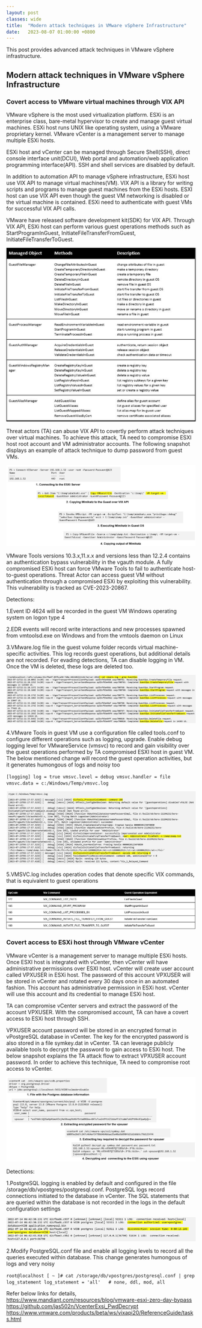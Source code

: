 ```yaml
---
layout: post
classes: wide
title:  "Modern attack techniques in VMware vSphere Infrastructure"
date:   2023-08-07 01:00:00 +0800
--- 
```

This post provides advanced attack techniques in VMware vSphere infrastructure. 

 
## Modern attack techniques in VMware vSphere Infrastructure

### Covert access to VMware virtual machines through VIX API

VMware vSphere is the most used virtualization platform. ESXi is an enterprise class, bare-metal hypervisor to create and manage guest virtual machines. ESXi host runs UNIX like operating system, using a VMware proprietary kernel. VMware vCenter is a 
management server to manage multiple ESXi hosts.

ESXi host and vCenter can be managed through Secure Shell(SSH), direct console interface unit(DCUI), Web portal and automation/web application programming interface(API). SSH and shell services are disabled by default.

In addition to automation API to manage vSphere infrastructure, ESXi host use VIX API to manage virtual machines(VM). VIX API is a library for writing scripts and programs to manage guest machines from the ESXi hosts. ESXI host can use VIX API even though the guest VM networking is disabled or the virtual machine is contained. ESXi need to authenticate with guest VMs for successful VIX API calls.

VMware have released software development kit(SDK) for VIX API.
Through VIX API, ESXi host can perform various guest operations methods such as StartProgramInGuest, InitiateFileTransferFromGuest, InitiateFileTransferToGuest.

![Guest_Operations](/image/esxi/guestops.JPG)

Threat actors (TA) can abuse VIX API to covertly perform attack techniques over virtual machines. To achieve this attack, TA need to compromise ESXI host root account and VM administrator accounts. The following snapshot displays an example of attack technique to dump password from guest VMs.

![VIXAPI_Attacks](/image/esxi/vixattack.JPG)

VMware Tools versions 10.3.x,11.x.x and versions less than 12.2.4 contains an authentication bypass vulnerability in the vgauth module. A fully compromised ESXi host can force VMware Tools to fail to authenticate host-to-guest operations. Threat Actor can access guest VM without authentication through a compromised ESXi  by exploiting this vulnerability. This vulnerability is tracked as CVE-2023-20867.

Detections:

1.Event ID 4624 will be recorded in the guest VM Windows operating system on logon type 4

2.EDR events will record write interactions and new processes spawned from vmtoolsd.exe on Windows and from the vmtools daemon on Linux

3.VMware.log file in the guest volume folder records virtual machine-specific activities. This log records guest operations, but additional details are not recorded. For evading detections, TA can disable logging in VM. Once the VM is deleted, these logs are deleted too.

![VMware_logs](/image/esxi/vmwarelogs.JPG)

4.VMware Tools in guest VM use a configuration file called tools.conf to configure different operations such as logging, upgrade. Enable debug logging level for VMwareService (vmsvc) to record and gain visibility over the guest operations performed by TA compromised ESXI host in guest VM. The below mentioned change will record the guest operation activities, but it generates humongous of logs and noisy too

`[logging]
log = true
vmsvc.level = debug
vmsvc.handler = file
vmsvc.data = c:/Windows/Temp/vmsvc.log`  

![VMSVC_logs](/image/esxi/vmsvc.JPG)  

5.VMSVC.log includes operation codes that denote specific VIX commands, that is equivalent to guest operations   

![VIXOperations_Code](/image/esxi/operationcodes.JPG)  


### Covert access to ESXi host through VMware vCenter

VMware vCenter is a management server to manage multiple ESXi hosts. Once ESXI host is integrated with vCenter, then vCenter will have administrative permissions over ESXI host. vCenter will create user account called VPXUSER in ESXi host. The password of this account VPXUSER will be stored in vCenter and rotated every 30 days once in an automated fashion. This account has administrative permission in ESXi host. vCenter will use this account and its credential to manage ESXi host.  

TA can compromise vCenter servers and extract the password of the account VPXUSER. With the compromised account, TA can have a covert access to ESXi host through SSH.  

VPXUSER account password will be stored in an encrypted format in vPostgreSQL database in vCenter. The key for the encrypted password is also stored in a file symkey.dat in vCenter. TA can leverage publicly available tools to decrypt the password to gain access to ESXi host. The below snapshot explains the TA attack flow to extract VPXUSER account password. In order to achieve this technique, TA need to compromise root access to vCenter.  


![VPXUser_Compromise](/image/esxi/vpxuserattack.JPG)  

Detections:  

1.PostgreSQL logging is enabled by default and configured in the file /storage/db/vpostgres/postgresql.conf. PostgreSQL logs record connections initiated to the database in vCenter.
The SQL statements that are queried within the database is not recorded in the logs in the default configuration settings  

![postgresql_logs](/image/esxi/postgresqllogs.JPG)  

2.Modify PostgreSQL.conf file and enable all logging levels to record all the queries executed within database. This change generates humongous of logs and very noisy  

`root@localhost [ ~ ]# cat /storage/db/vpostgres/postgresql.conf | grep log_statement
log_statement = 'all'   # none, ddl, mod, all`    


Refer below links for details,  
https://www.mandiant.com/resources/blog/vmware-esxi-zero-day-bypass  
https://github.com/jas502n/VcenterExsi_PwdDecrypt    
https://www.vmware.com/products/beta/ws/vixapi20/ReferenceGuide/tasks.html
